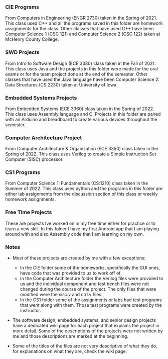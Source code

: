 ### CIE Programs
From Computers in Engineering (ENGR 2730) taken in the Spring of 2021. This class used C++ and all the programs saved in this folder are homework assignments for the class. Other classes that have used C++ have been Computer Science 1 (CSC 121) and Computer Science 2 (CSC 122) taken at McHenry County College.

### SWD Projects
From Intro to Software Design (ECE 3330) class taken in the Fall of 2021. This class uses Java and the projects in this folder were made for the oral exams or for the team project done at the end of the semester. Other classes that have used the Java language have been Computer Science 2: Data Structures (CS 2230) taken at University of Iowa.

### Embedded Systems Projects
From Embedded Systems (ECE 3360) class taken in the Spring of 2022. This class uses Assembly language and C. Projects in this folder are paired with an Arduino and breadboard to create various devices throughout the semester.

### Computer Architecture Project
From Computer Architecture & Organization (ECE 3350) class taken in the Spring of 2022. This class uses Verilog to create a Simple Instruction Set Computer (SISC) processor.

### CS1 Programs
From Computer Science 1: Fundamentals (CS:1210) class taken in the Summer of 2022. This class uses python and the programs in this folder are either lab assignments from the discussion section of this class or weekly homework assignments.

### Free Time Projects
These are projects Ive worked on in my free time either for practice or to learn a new skill. In this folder I have my first Android app that I am playing around with and also Assembly code that I am learning on my own.

### Notes
- Most of these projects are created by me with a few exceptions:
  - In the CIE folder some of the homeworks, specifically the GUI ones, have code that was provided to us to work off of. 
  - In the Computer Architecture folder the Verilog files were provided to us and the individual component and test bench files were not changed during the course of the       project. The only files that were modified were the sisc.v and ctrl.v files.
  - In the CS1 folder some of the assignments or labs had test programs that went along with them. Those test programs were created by the instructor.

- The software design, embedded systems, and senior design projects have a dedicated wiki page for each project that explains the project in more detail. Some of the descriptions of the projects were not written by me and those descriptions are marked at the beginning.

- Some of the titles of the files are not very descriptive of what they do, for explanations on what they are, check the wiki page.
